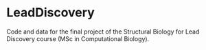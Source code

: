 # LeadDiscovery

Code and data for the final project of the Structural Biology for Lead Discovery course (MSc in Computational Biology). 
